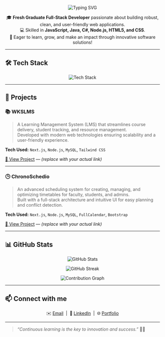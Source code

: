 <p align="center">
  <img src="https://readme-typing-svg.demolab.com?font=Fira+Code&weight=500&size=32&pause=1000&center=true&vCenter=true&width=435&lines=Hi+there+👋;I'm+James+Diamla;A+Full-Stack+Developer" alt="Typing SVG" />
</p>

<p align="center">
  🎓 <strong>Fresh Graduate Full-Stack Developer</strong> passionate about building robust, clean, and user-friendly web applications.<br>
  💻 Skilled in <strong>JavaScript, Java, C#, Node.js, HTML5, and CSS</strong>.<br>
  🚀 Eager to learn, grow, and make an impact through innovative software solutions!
</p>

---

## 🛠️ Tech Stack

<p align="center">
  <img src="https://skillicons.dev/icons?i=html,css,js,java,cs,nodejs" alt="Tech Stack" />
</p>

---

## 🚀 Projects

### 📚 **WKSLMS**  
> A Learning Management System (LMS) that streamlines course delivery, student tracking, and resource management.  
> Developed with modern web technologies ensuring scalability and a user-friendly experience.

**Tech Used:** `Next.js`, `Node.js`, `MySQL`, `Tailwind CSS`

[🔗 View Project](https://github.com/jamesdiamla27/wkslms) — *(replace with your actual link)*

---

### 🕒 **ChronoSchedio**  
> An advanced scheduling system for creating, managing, and optimizing timetables for faculty, students, and admins.  
> Built with a full-stack architecture and intuitive UI for easy planning and conflict detection.

**Tech Used:** `Next.js`, `Node.js`, `MySQL`, `FullCalendar`, `Bootstrap`

[🔗 View Project](https://github.com/jamesdiamla27/chronoschedio) — *(replace with your actual link)*

---

## 📊 GitHub Stats

<p align="center">
  <img src="https://github-readme-stats.vercel.app/api?username=jamesdiamla27&show_icons=true&theme=tokyonight&count_private=true" alt="GitHub Stats" />
</p>

<p align="center">
  <img src="https://github-readme-streak-stats.herokuapp.com/?user=jamesdiamla27&theme=tokyonight" alt="GitHub Streak" />
</p>

<p align="center">
  <img src="https://github-readme-activity-graph.vercel.app/graph?username=jamesdiamla27&theme=tokyo-night" alt="Contribution Graph" />
</p>

---

## 📫 Connect with me

<p align="center">
  ✉️ <a href="mailto:your-email@example.com">Email</a> &nbsp;|&nbsp;
  💼 <a href="https://www.linkedin.com/in/jamesdiamla">LinkedIn</a> &nbsp;|&nbsp;
  🌐 <a href="https://your-portfolio-link.com">Portfolio</a>
</p>

---

> *“Continuous learning is the key to innovation and success.”* 🚀✨
